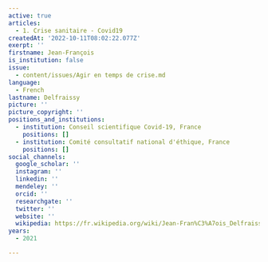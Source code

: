 ```yaml
---
active: true
articles:
  - 1. Crise sanitaire - Covid19
createdAt: '2022-10-11T08:02:22.077Z'
exerpt: ''
firstname: Jean-François
is_institution: false
issue:
  - content/issues/Agir en temps de crise.md
language:
  - French
lastname: Delfraissy
picture: ''
picture_copyright: ''
positions_and_institutions:
  - institution: Conseil scientifique Covid-19, France
    positions: []
  - institution: Comité consultatif national d'éthique, France
    positions: []
social_channels:
  google_scholar: ''
  instagram: ''
  linkedin: ''
  mendeley: ''
  orcid: ''
  researchgate: ''
  twitter: ''
  website: ''
  wikipedia: https://fr.wikipedia.org/wiki/Jean-Fran%C3%A7ois_Delfraissy
years:
  - 2021

---
```

